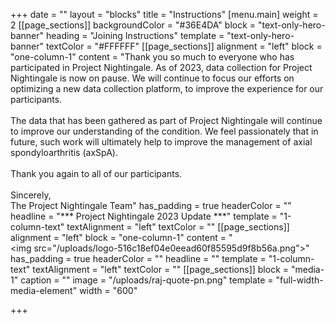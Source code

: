 +++
date = ""
layout = "blocks"
title = "Instructions"
[menu.main]
weight = 2
[[page_sections]]
backgroundColor = "#36E4DA"
block = "text-only-hero-banner"
heading = "Joining Instructions"
template = "text-only-hero-banner"
textColor = "#FFFFFF"
[[page_sections]]
alignment = "left"
block = "one-column-1"
content = "Thank you so much to everyone who has participated in Project Nightingale. As of 2023, data collection for Project Nightingale is now on pause. We will continue to focus our efforts on optimizing a new data collection platform, to improve the experience for our participants. <br><br>The data that has been gathered as part of Project Nightingale will continue to improve our understanding of the condition. We feel passionately that in future, such work will ultimately help to improve the management of axial spondyloarthritis (axSpA).<br><br>Thank you again to all of our participants.<br><br>Sincerely,<br>The Project Nightingale Team"
has_padding = true
headerColor = ""
headline = "*** Project Nightingale 2023 Update ***"
template = "1-column-text"
textAlignment = "left"
textColor = ""
[[page_sections]]
alignment = "left"
block = "one-column-1"
content = "<br><img src=\"/uploads/logo-516c18ef04e0eead60f85595d9f8b56a.png\">"
has_padding = true
headerColor = ""
headline = ""
template = "1-column-text"
textAlignment = "left"
textColor = ""
[[page_sections]]
block = "media-1"
caption = ""
image = "/uploads/raj-quote-pn.png"
template = "full-width-media-element"
width = "600"

+++
